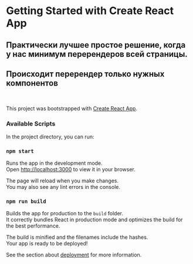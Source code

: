 # Getting Started with Create React App


## Практически лучшее простое решение, когда у нас минимум перерендеров всей страницы. 
## Происходит перерендер только нужных компонентов

<br/>

This project was bootstrapped with [Create React App](https://github.com/facebook/create-react-app).
### Available Scripts

In the project directory, you can run:

### `npm start`

Runs the app in the development mode.\
Open [http://localhost:3000](http://localhost:3000) to view it in your browser.

The page will reload when you make changes.\
You may also see any lint errors in the console.


### `npm run build`

Builds the app for production to the `build` folder.\
It correctly bundles React in production mode and optimizes the build for the best performance.

The build is minified and the filenames include the hashes.\
Your app is ready to be deployed!

See the section about [deployment](https://facebook.github.io/create-react-app/docs/deployment) for more information.


